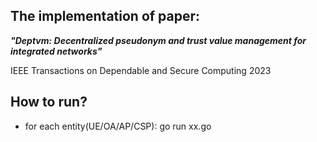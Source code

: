 ## The implementation of paper: 

***"Deptvm: Decentralized pseudonym and trust value management for integrated networks"***

IEEE Transactions on Dependable and Secure Computing 2023

## How to run?
- for each entity(UE/OA/AP/CSP):
  go run xx.go

   



